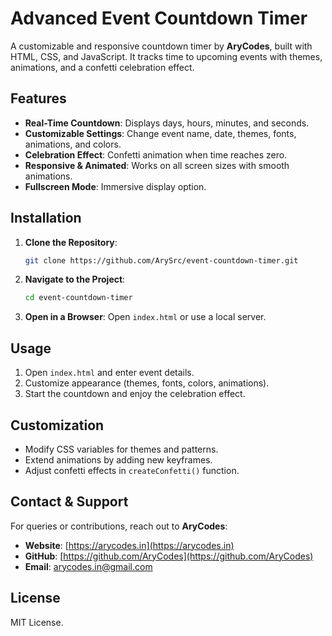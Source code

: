 # Advanced Event Countdown Timer

A customizable and responsive countdown timer by **AryCodes**, built with HTML, CSS, and JavaScript. It tracks time to upcoming events with themes, animations, and a confetti celebration effect.

## Features
- **Real-Time Countdown**: Displays days, hours, minutes, and seconds.
- **Customizable Settings**: Change event name, date, themes, fonts, animations, and colors.
- **Celebration Effect**: Confetti animation when time reaches zero.
- **Responsive & Animated**: Works on all screen sizes with smooth animations.
- **Fullscreen Mode**: Immersive display option.

## Installation
1. **Clone the Repository**:
   ```bash
   git clone https://github.com/ArySrc/event-countdown-timer.git
   ```
2. **Navigate to the Project**:
   ```bash
   cd event-countdown-timer
   ```
3. **Open in a Browser**:
   Open `index.html` or use a local server.

## Usage
1. Open `index.html` and enter event details.
2. Customize appearance (themes, fonts, colors, animations).
3. Start the countdown and enjoy the celebration effect.

## Customization
- Modify CSS variables for themes and patterns.
- Extend animations by adding new keyframes.
- Adjust confetti effects in `createConfetti()` function.

## Contact & Support
For queries or contributions, reach out to **AryCodes**:

- **Website**: [https://arycodes.in](https://arycodes.in)
- **GitHub**: [https://github.com/AryCodes](https://github.com/AryCodes)
- **Email**: [arycodes.in@gmail.com](mailto:arycodes.in@gmail.com)

## License
MIT License.
